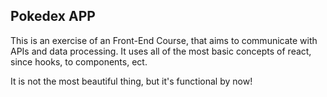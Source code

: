 ## Pokedex APP

This is an exercise of an Front-End Course, that aims to communicate with APIs and data processing. It uses all of the most basic concepts of react, since hooks, to components, ect.

It is not the most beautiful thing, but it's functional by now!
